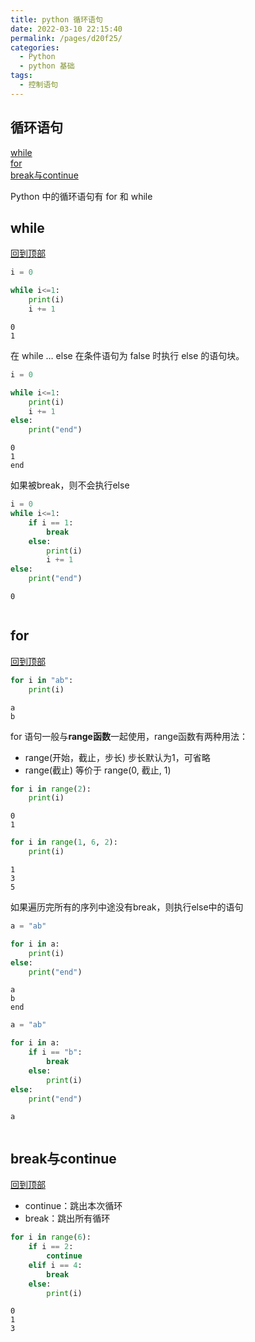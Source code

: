 ```yaml
---
title: python 循环语句
date: 2022-03-10 22:15:40
permalink: /pages/d20f25/
categories:
  - Python
  - python 基础
tags:
  - 控制语句
---
```

## 循环语句
[while](#while)<br>
[for](#for)<br>
[break与continue](#break与continue)<br>

Python 中的循环语句有 for 和 while

## while
[回到顶部](#循环语句)


```python
i = 0

while i<=1:
    print(i)
    i += 1
```

    0
    1


在 while … else 在条件语句为 false 时执行 else 的语句块。


```python
i = 0

while i<=1:
    print(i)
    i += 1
else:
    print("end")
```

    0
    1
    end


如果被break，则不会执行else


```python
i = 0
while i<=1:
    if i == 1:
        break
    else:
        print(i)
        i += 1
else:
    print("end")
```

    0



```python

```

## for
[回到顶部](#循环语句)


```python
for i in "ab":
    print(i)
```

    a
    b


for 语句一般与**range函数**一起使用，range函数有两种用法：<br>
- range(开始，截止，步长)  步长默认为1，可省略
- range(截止)  等价于 range(0, 截止, 1)


```python
for i in range(2):
    print(i)
```

    0
    1



```python
for i in range(1, 6, 2):
    print(i)
```

    1
    3
    5


如果遍历完所有的序列中途没有break，则执行else中的语句


```python
a = "ab"

for i in a:
    print(i)
else:
    print("end")
```

    a
    b
    end



```python
a = "ab"

for i in a:
    if i == "b":
        break
    else:
        print(i)
else:
    print("end")
```

    a



```python

```

## break与continue
[回到顶部](#循环语句)

- continue：跳出本次循环<br>
- break：跳出所有循环


```python
for i in range(6):
    if i == 2:
        continue
    elif i == 4:
        break
    else:
        print(i)
```

    0
    1
    3



```python

```
